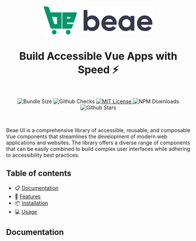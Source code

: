 <p align="center">
  <a href="https://github.com/beae-labs/beae-ui">
    <img src="https://raw.githubusercontent.com/beae-labs/beae-ui/main/media/logo-icon.svg?raw=true" alt="Beae logo" width="300" />
  </a>
</p>

<h1 align="center">Build Accessible Vue Apps with Speed ⚡️</h1>
<br />

<p align="center">
  <img alt="Bundle Size" src="https://badgen.net/bundlephobia/minzip/@beae-ui/vue"/>
  <img alt="Github Checks" src="https://badgen.net/github/checks/beae-labs/beae-ui/main"/>
  <a href="https://github.com/beae-labs/beae-ui/blob/main/LICENSE">
    <img alt="MIT License" src="https://img.shields.io/github/license/beae-labs/beae-ui"/>
  </a>
  <img alt="NPM Downloads" src="https://img.shields.io/npm/dm/@beae-ui/vue.svg?style=flat"/>
  <img alt="Github Stars" src="https://badgen.net/github/stars/beae-labs/beae-ui" />
</p>

<br />

Beae UI is a comprehensive library of accessible, reusable, and composable Vue
components that streamlines the development of modern web applications and
websites. The library offers a diverse range of components that can be easily
combined to build complex user interfaces while adhering to accessibility best
practices.

## Table of contents

- 📋 [Documentation](#documentation)
- 🚀 [Features](#features)
- 📦 [Installation](#installation)
- 💻 [Usage](#usage)

## Documentation
